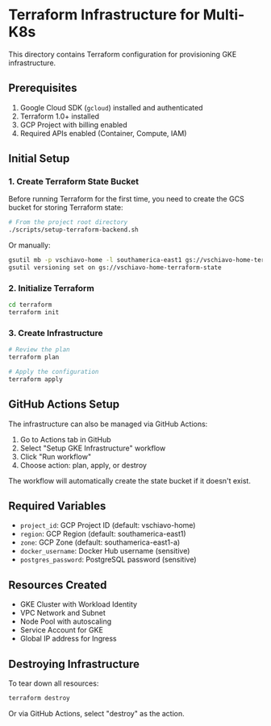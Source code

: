 # Terraform Infrastructure for Multi-K8s

This directory contains Terraform configuration for provisioning GKE infrastructure.

## Prerequisites

1. Google Cloud SDK (`gcloud`) installed and authenticated
2. Terraform 1.0+ installed
3. GCP Project with billing enabled
4. Required APIs enabled (Container, Compute, IAM)

## Initial Setup

### 1. Create Terraform State Bucket

Before running Terraform for the first time, you need to create the GCS bucket for storing Terraform state:

```bash
# From the project root directory
./scripts/setup-terraform-backend.sh
```

Or manually:

```bash
gsutil mb -p vschiavo-home -l southamerica-east1 gs://vschiavo-home-terraform-state
gsutil versioning set on gs://vschiavo-home-terraform-state
```

### 2. Initialize Terraform

```bash
cd terraform
terraform init
```

### 3. Create Infrastructure

```bash
# Review the plan
terraform plan

# Apply the configuration
terraform apply
```

## GitHub Actions Setup

The infrastructure can also be managed via GitHub Actions:

1. Go to Actions tab in GitHub
2. Select "Setup GKE Infrastructure" workflow
3. Click "Run workflow"
4. Choose action: plan, apply, or destroy

The workflow will automatically create the state bucket if it doesn't exist.

## Required Variables

- `project_id`: GCP Project ID (default: vschiavo-home)
- `region`: GCP Region (default: southamerica-east1)
- `zone`: GCP Zone (default: southamerica-east1-a)
- `docker_username`: Docker Hub username (sensitive)
- `postgres_password`: PostgreSQL password (sensitive)

## Resources Created

- GKE Cluster with Workload Identity
- VPC Network and Subnet
- Node Pool with autoscaling
- Service Account for GKE
- Global IP address for Ingress

## Destroying Infrastructure

To tear down all resources:

```bash
terraform destroy
```

Or via GitHub Actions, select "destroy" as the action.